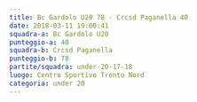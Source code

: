 ```yaml
---
title: Bc Gardolo U20 78 - Crcsd Paganella 40
date: 2018-03-11 19:00:41
squadra-a: Bc Gardolo U20
punteggio-a: 40
squadra-b: Crcsd Paganella
punteggio-b: 78
partite/squadra: under-20-17-18
luogo: Centro Sportivo Trento Nord
categoria: under 20
---
```

